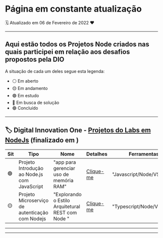 # Página em constante atualização

:spiral_calendar: Atualizado em 06 de Fevereiro de 2022 :heart:

---------------------------------------------------------------------------------------------------------------------------------------------------------------------------------
## Aqui estão todos os Projetos Node criados nas quais participei em relação aos desafios propostos pela DIO
A situação de cada um deles segue esta legenda: 
- :white_circle: Em aberto
- :yellow_circle: Em andamento
- :purple_circle: Em estudo
- :red_circle: Em busca de solução
- :green_circle: Concluído

---------------------------------------------------------------------------------------------------------------------------------------------------------------------------------
## :label: Digital Innovation One -   <a href="https://web.dio.me/labs">Projetos do Labs em NodeJs</a> (finalizado em )



|Sit|Tipo|Nome|Detalhes|Ferramentas|
|---|----|----|--------|-----------|
|:green_circle:|Projeto Introdução ao Node.js com JavaScript|"app para gerenciar uso de memória RAM" |<a href="https://github.com/anacarolliny/ProjetosDigitalInnovationOne/tree/main/Nodejs/Projeto1">Clique-me</a>|"Javascript/Node/VSCode"|
|:yellow_circle:|Projeto Microserviço de autenticação com Nodejs |"Explorando o Estilo Arquitetural REST com Node "  |<a href="https://github.com/anacarolliny/ProjetosDigitalInnovationOne/tree/main/Nodejs/Projeto2">Clique-me</a>|"Typescript/Node/VSCode"|
---------------------------------------------------------------------------------------------------------------------------------------------------------------------------------


---------------------------------------------------------------------------------------------------------------------------------------------------------------------------------
